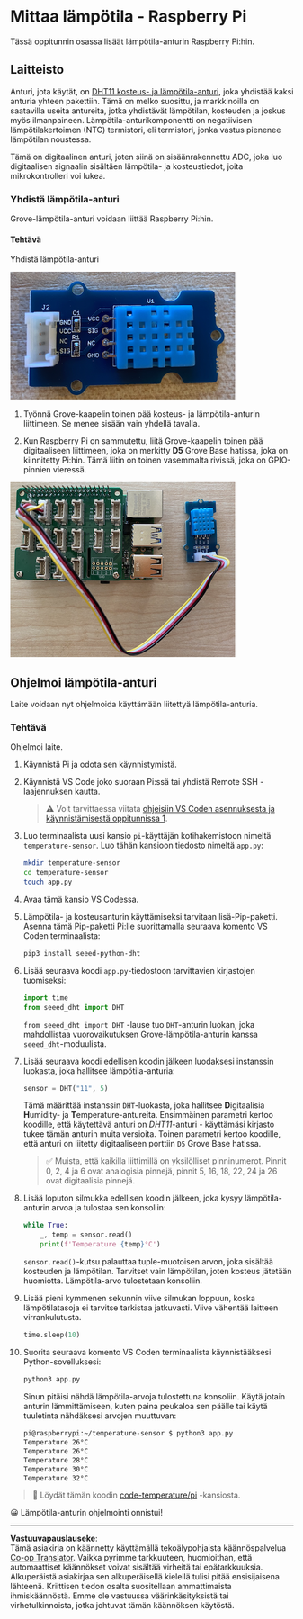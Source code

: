 <!--
CO_OP_TRANSLATOR_METADATA:
{
  "original_hash": "7678f7c67b97ee52d5727496dcd7d346",
  "translation_date": "2025-08-27T21:07:51+00:00",
  "source_file": "2-farm/lessons/1-predict-plant-growth/pi-temp.md",
  "language_code": "fi"
}
-->
# Mittaa lämpötila - Raspberry Pi

Tässä oppitunnin osassa lisäät lämpötila-anturin Raspberry Pi:hin.

## Laitteisto

Anturi, jota käytät, on [DHT11 kosteus- ja lämpötila-anturi](https://www.seeedstudio.com/Grove-Temperature-Humidity-Sensor-DHT11.html), joka yhdistää kaksi anturia yhteen pakettiin. Tämä on melko suosittu, ja markkinoilla on saatavilla useita antureita, jotka yhdistävät lämpötilan, kosteuden ja joskus myös ilmanpaineen. Lämpötila-anturikomponentti on negatiivisen lämpötilakertoimen (NTC) termistori, eli termistori, jonka vastus pienenee lämpötilan noustessa.

Tämä on digitaalinen anturi, joten siinä on sisäänrakennettu ADC, joka luo digitaalisen signaalin sisältäen lämpötila- ja kosteustiedot, joita mikrokontrolleri voi lukea.

### Yhdistä lämpötila-anturi

Grove-lämpötila-anturi voidaan liittää Raspberry Pi:hin.

#### Tehtävä

Yhdistä lämpötila-anturi

![Grove-lämpötila-anturi](../../../../../translated_images/grove-dht11.07f8eafceee170043efbb53e1d15722bd4e00fbaa9ff74290b57e9f66eb82c17.fi.png)

1. Työnnä Grove-kaapelin toinen pää kosteus- ja lämpötila-anturin liittimeen. Se menee sisään vain yhdellä tavalla.

1. Kun Raspberry Pi on sammutettu, liitä Grove-kaapelin toinen pää digitaaliseen liittimeen, joka on merkitty **D5** Grove Base hatissa, joka on kiinnitetty Pi:hin. Tämä liitin on toinen vasemmalta rivissä, joka on GPIO-pinnien vieressä.

![Grove-lämpötila-anturi liitettynä liittimeen A0](../../../../../translated_images/pi-temperature-sensor.3ff82fff672c8e565ef25a39d26d111de006b825a7e0867227ef4e7fbff8553c.fi.png)

## Ohjelmoi lämpötila-anturi

Laite voidaan nyt ohjelmoida käyttämään liitettyä lämpötila-anturia.

### Tehtävä

Ohjelmoi laite.

1. Käynnistä Pi ja odota sen käynnistymistä.

1. Käynnistä VS Code joko suoraan Pi:ssä tai yhdistä Remote SSH -laajennuksen kautta.

    > ⚠️ Voit tarvittaessa viitata [ohjeisiin VS Coden asennuksesta ja käynnistämisestä oppitunnissa 1](../../../1-getting-started/lessons/1-introduction-to-iot/pi.md).

1. Luo terminaalista uusi kansio `pi`-käyttäjän kotihakemistoon nimeltä `temperature-sensor`. Luo tähän kansioon tiedosto nimeltä `app.py`:

    ```sh
    mkdir temperature-sensor
    cd temperature-sensor
    touch app.py
    ```

1. Avaa tämä kansio VS Codessa.

1. Lämpötila- ja kosteusanturin käyttämiseksi tarvitaan lisä-Pip-paketti. Asenna tämä Pip-paketti Pi:lle suorittamalla seuraava komento VS Coden terminaalista:

    ```sh
    pip3 install seeed-python-dht
    ```

1. Lisää seuraava koodi `app.py`-tiedostoon tarvittavien kirjastojen tuomiseksi:

    ```python
    import time
    from seeed_dht import DHT
    ```

    `from seeed_dht import DHT` -lause tuo `DHT`-anturin luokan, joka mahdollistaa vuorovaikutuksen Grove-lämpötila-anturin kanssa `seeed_dht`-moduulista.

1. Lisää seuraava koodi edellisen koodin jälkeen luodaksesi instanssin luokasta, joka hallitsee lämpötila-anturia:

    ```python
    sensor = DHT("11", 5)
    ```

    Tämä määrittää instanssin `DHT`-luokasta, joka hallitsee **D**igitaalisia **H**umidity- ja **T**emperature-antureita. Ensimmäinen parametri kertoo koodille, että käytettävä anturi on *DHT11*-anturi - käyttämäsi kirjasto tukee tämän anturin muita versioita. Toinen parametri kertoo koodille, että anturi on liitetty digitaaliseen porttiin `D5` Grove Base hatissa.

    > ✅ Muista, että kaikilla liittimillä on yksilölliset pinninumerot. Pinnit 0, 2, 4 ja 6 ovat analogisia pinnejä, pinnit 5, 16, 18, 22, 24 ja 26 ovat digitaalisia pinnejä.

1. Lisää loputon silmukka edellisen koodin jälkeen, joka kysyy lämpötila-anturin arvoa ja tulostaa sen konsoliin:

    ```python
    while True:
        _, temp = sensor.read()
        print(f'Temperature {temp}°C')
    ```

    `sensor.read()`-kutsu palauttaa tuple-muotoisen arvon, joka sisältää kosteuden ja lämpötilan. Tarvitset vain lämpötilan, joten kosteus jätetään huomiotta. Lämpötila-arvo tulostetaan konsoliin.

1. Lisää pieni kymmenen sekunnin viive silmukan loppuun, koska lämpötilatasoja ei tarvitse tarkistaa jatkuvasti. Viive vähentää laitteen virrankulutusta.

    ```python
    time.sleep(10)
    ```

1. Suorita seuraava komento VS Coden terminaalista käynnistääksesi Python-sovelluksesi:

    ```sh
    python3 app.py
    ```

    Sinun pitäisi nähdä lämpötila-arvoja tulostettuna konsoliin. Käytä jotain anturin lämmittämiseen, kuten paina peukaloa sen päälle tai käytä tuuletinta nähdäksesi arvojen muuttuvan:

    ```output
    pi@raspberrypi:~/temperature-sensor $ python3 app.py 
    Temperature 26°C
    Temperature 26°C
    Temperature 28°C
    Temperature 30°C
    Temperature 32°C
    ```

> 💁 Löydät tämän koodin [code-temperature/pi](../../../../../2-farm/lessons/1-predict-plant-growth/code-temperature/pi) -kansiosta.

😀 Lämpötila-anturin ohjelmointi onnistui!

---

**Vastuuvapauslauseke**:  
Tämä asiakirja on käännetty käyttämällä tekoälypohjaista käännöspalvelua [Co-op Translator](https://github.com/Azure/co-op-translator). Vaikka pyrimme tarkkuuteen, huomioithan, että automaattiset käännökset voivat sisältää virheitä tai epätarkkuuksia. Alkuperäistä asiakirjaa sen alkuperäisellä kielellä tulisi pitää ensisijaisena lähteenä. Kriittisen tiedon osalta suositellaan ammattimaista ihmiskäännöstä. Emme ole vastuussa väärinkäsityksistä tai virhetulkinnoista, jotka johtuvat tämän käännöksen käytöstä.